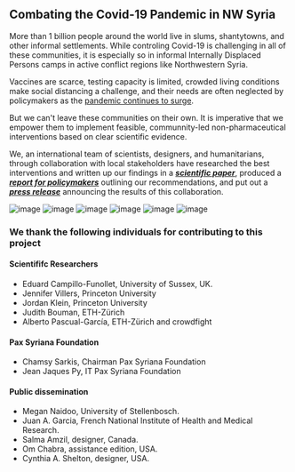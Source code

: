 ## Combating the Covid-19 Pandemic in NW Syria

More than 1 billion people around the world live in slums, shantytowns, and other informal settlements. While controling Covid-19 is challenging in all of these communities, it is especially so in informal Internally Displaced Persons camps in active conflict regions like Northwestern Syria. 

Vaccines are scarce, testing capacity is limited, crowded living conditions make social distancing a challenge, and their needs are often neglected by policymakers as the [pandemic continues to surge](https://reliefweb.int/report/syrian-arab-republic/second-surge-covid-19-cases-northwest-syria-likely-cases-doubled-month). 

But we can't leave these communities on their own. It is imperative that we empower them to implement feasible, communnity-led non-pharmaceutical interventions based on clear scientific evidence. 

We, an international team of scientists, designers, and humanitarians, through collaboration with local stakeholders have researched the best interventions and written up our findings in a ***[scientific paper](https://www.medrxiv.org/content/10.1101/2020.08.26.20181990v3)***, produced a ***[report for policymakers](https://raw.githubusercontent.com/jordan-klein/covid-in-NW-Syria/gh-pages/COVID_19_SYRIA_Policy_Report_Pax_Syriana.pdf)*** outlining our recommendations, and put out a ***[press release](https://raw.githubusercontent.com/jordan-klein/covid-in-NW-Syria/gh-pages/Syria%20-%20Press%20release%20-%20Pax%20Syriana.pdf)*** announcing the results of this collaboration.

![image](https://raw.githubusercontent.com/jordan-klein/covid-in-NW-Syria/gh-pages/media%20(12).jpg)
![image](https://raw.githubusercontent.com/jordan-klein/covid-in-NW-Syria/gh-pages/media%20(13).jpg)
![image](https://raw.githubusercontent.com/jordan-klein/covid-in-NW-Syria/gh-pages/media%20(3).jpg)
![image](https://raw.githubusercontent.com/jordan-klein/covid-in-NW-Syria/gh-pages/Wounded%20elderly%20in%20North%20Informal%20Camp.jpg)
![image](https://raw.githubusercontent.com/jordan-klein/covid-in-NW-Syria/gh-pages/Covid%20Camp%20Syria.jpg)
![image](https://raw.githubusercontent.com/jordan-klein/covid-in-NW-Syria/gh-pages/Bathing%20in%20an%20informal%20camp.jpg)


### We thank the following individuals for contributing to this project

#### Scientififc Researchers

* Eduard Campillo-Funollet, University of Sussex, UK. 
* Jennifer Villers, Princeton University 
* Jordan Klein, Princeton University 
* Judith Bouman, ETH-Zürich 
* Alberto Pascual-García, ETH-Zürich and crowdfight 

#### Pax Syriana Foundation

* Chamsy Sarkis, Chairman Pax Syriana Foundation 
* Jean Jaques Py, IT Pax Syriana Foundation

#### Public dissemination

* Megan Naidoo, University of Stellenbosch.
* Juan A. Garcia, French National Institute of Health and Medical Research.
* Salma Amzil, designer, Canada.
* Om Chabra, assistance edition, USA.
* Cynthia A. Shelton, designer, USA.
